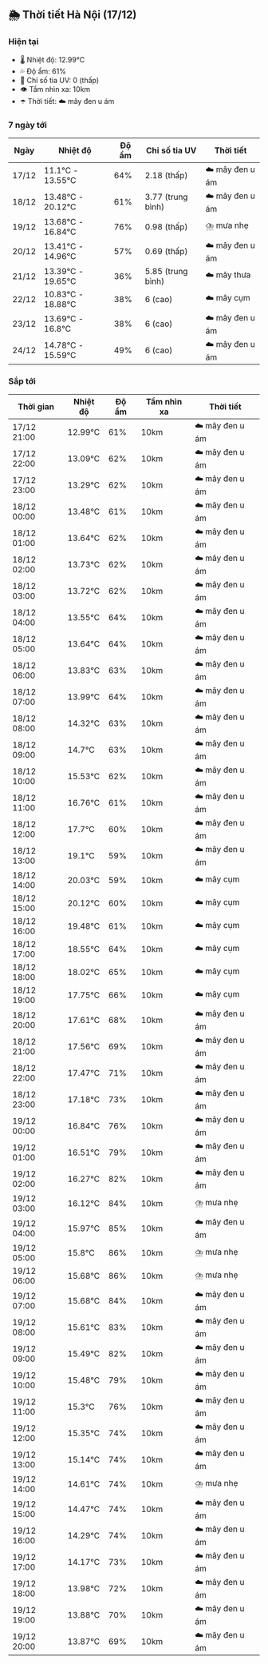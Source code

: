 ## 🌦️ Thời tiết Hà Nội (17/12)

### Hiện tại

- 🌡️ Nhiệt độ: 12.99℃
- 💦 Độ ẩm: 61%
- 🌟 Chỉ số tia UV: 0 (thấp)
- 👁️ Tầm nhìn xa: 10km
- ☂️ Thời tiết: ☁️ mây đen u ám

### 7 ngày tới

| Ngày | Nhiệt độ | Độ ẩm | Chỉ số tia UV | Thời tiết |
| --- | --- | --- | --- | --- |
| 17/12 | 11.1℃ - 13.55℃ | 64% | 2.18 (thấp) | ☁️ mây đen u ám |
| 18/12 | 13.48℃ - 20.12℃ | 61% | 3.77 (trung bình) | ☁️ mây đen u ám |
| 19/12 | 13.68℃ - 16.84℃ | 76% | 0.98 (thấp) | ⛈️ mưa nhẹ |
| 20/12 | 13.41℃ - 14.96℃ | 57% | 0.69 (thấp) | ☁️ mây đen u ám |
| 21/12 | 13.39℃ - 19.65℃ | 36% | 5.85 (trung bình) | ☁️ mây thưa |
| 22/12 | 10.83℃ - 18.88℃ | 38% | 6 (cao) | ☁️ mây cụm |
| 23/12 | 13.69℃ - 16.8℃ | 38% | 6 (cao) | ☁️ mây đen u ám |
| 24/12 | 14.78℃ - 15.59℃ | 49% | 6 (cao) | ☁️ mây đen u ám |

### Sắp tới

| Thời gian | Nhiệt độ | Độ ẩm | Tầm nhìn xa | Thời tiết |
| --- | --- | --- | --- | --- |
| 17/12 21:00 | 12.99℃ | 61% | 10km | ☁️ mây đen u ám |
| 17/12 22:00 | 13.09℃ | 62% | 10km | ☁️ mây đen u ám |
| 17/12 23:00 | 13.29℃ | 62% | 10km | ☁️ mây đen u ám |
| 18/12 00:00 | 13.48℃ | 61% | 10km | ☁️ mây đen u ám |
| 18/12 01:00 | 13.64℃ | 62% | 10km | ☁️ mây đen u ám |
| 18/12 02:00 | 13.73℃ | 62% | 10km | ☁️ mây đen u ám |
| 18/12 03:00 | 13.72℃ | 62% | 10km | ☁️ mây đen u ám |
| 18/12 04:00 | 13.55℃ | 64% | 10km | ☁️ mây đen u ám |
| 18/12 05:00 | 13.64℃ | 64% | 10km | ☁️ mây đen u ám |
| 18/12 06:00 | 13.83℃ | 63% | 10km | ☁️ mây đen u ám |
| 18/12 07:00 | 13.99℃ | 64% | 10km | ☁️ mây đen u ám |
| 18/12 08:00 | 14.32℃ | 63% | 10km | ☁️ mây đen u ám |
| 18/12 09:00 | 14.7℃ | 63% | 10km | ☁️ mây đen u ám |
| 18/12 10:00 | 15.53℃ | 62% | 10km | ☁️ mây đen u ám |
| 18/12 11:00 | 16.76℃ | 61% | 10km | ☁️ mây đen u ám |
| 18/12 12:00 | 17.7℃ | 60% | 10km | ☁️ mây đen u ám |
| 18/12 13:00 | 19.1℃ | 59% | 10km | ☁️ mây đen u ám |
| 18/12 14:00 | 20.03℃ | 59% | 10km | ☁️ mây cụm |
| 18/12 15:00 | 20.12℃ | 60% | 10km | ☁️ mây cụm |
| 18/12 16:00 | 19.48℃ | 61% | 10km | ☁️ mây cụm |
| 18/12 17:00 | 18.55℃ | 64% | 10km | ☁️ mây cụm |
| 18/12 18:00 | 18.02℃ | 65% | 10km | ☁️ mây cụm |
| 18/12 19:00 | 17.75℃ | 66% | 10km | ☁️ mây cụm |
| 18/12 20:00 | 17.61℃ | 68% | 10km | ☁️ mây đen u ám |
| 18/12 21:00 | 17.56℃ | 69% | 10km | ☁️ mây đen u ám |
| 18/12 22:00 | 17.47℃ | 71% | 10km | ☁️ mây đen u ám |
| 18/12 23:00 | 17.18℃ | 73% | 10km | ☁️ mây đen u ám |
| 19/12 00:00 | 16.84℃ | 76% | 10km | ☁️ mây đen u ám |
| 19/12 01:00 | 16.51℃ | 79% | 10km | ☁️ mây đen u ám |
| 19/12 02:00 | 16.27℃ | 82% | 10km | ☁️ mây đen u ám |
| 19/12 03:00 | 16.12℃ | 84% | 10km | ⛈️ mưa nhẹ |
| 19/12 04:00 | 15.97℃ | 85% | 10km | ☁️ mây đen u ám |
| 19/12 05:00 | 15.8℃ | 86% | 10km | ⛈️ mưa nhẹ |
| 19/12 06:00 | 15.68℃ | 86% | 10km | ⛈️ mưa nhẹ |
| 19/12 07:00 | 15.68℃ | 84% | 10km | ☁️ mây đen u ám |
| 19/12 08:00 | 15.61℃ | 83% | 10km | ☁️ mây đen u ám |
| 19/12 09:00 | 15.49℃ | 82% | 10km | ☁️ mây đen u ám |
| 19/12 10:00 | 15.48℃ | 79% | 10km | ☁️ mây đen u ám |
| 19/12 11:00 | 15.3℃ | 76% | 10km | ☁️ mây đen u ám |
| 19/12 12:00 | 15.35℃ | 74% | 10km | ☁️ mây đen u ám |
| 19/12 13:00 | 15.14℃ | 74% | 10km | ☁️ mây đen u ám |
| 19/12 14:00 | 14.61℃ | 74% | 10km | ⛈️ mưa nhẹ |
| 19/12 15:00 | 14.47℃ | 74% | 10km | ☁️ mây đen u ám |
| 19/12 16:00 | 14.29℃ | 74% | 10km | ☁️ mây đen u ám |
| 19/12 17:00 | 14.17℃ | 73% | 10km | ☁️ mây đen u ám |
| 19/12 18:00 | 13.98℃ | 72% | 10km | ☁️ mây đen u ám |
| 19/12 19:00 | 13.88℃ | 70% | 10km | ☁️ mây đen u ám |
| 19/12 20:00 | 13.87℃ | 69% | 10km | ☁️ mây đen u ám |
